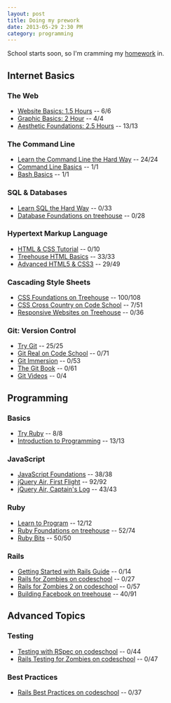 ```yaml
---
layout: post
title: Doing my prework
date: 2013-05-29 2:30 PM
category: programming
---
```


School starts soon, so I'm cramming my [homework](http://prework.flatironschool.com) in.

## Internet Basics

### The Web

* [Website Basics: 1.5 Hours](http://teamtreehouse.com/library/websites/website-basics/website-basics) -- 6/6
* [Graphic Basics: 2 Hour](http://teamtreehouse.com/library/websites/technology-foundations/graphic-basics) -- 4/4
* [Aesthetic Foundations: 2.5 Hours](http://teamtreehouse.com/library/websites/aesthetic-foundations) -- 13/13

### The Command Line

* [Learn the Command Line the Hard Way](http://cli.learncodethehardway.org/book/) -- 24/24
* [Command Line Basics](http://blog.teamtreehouse.com/command-line-basics) -- 1/1
* [Bash Basics](https://gist.github.com/a8a7ca963e37e0b108b9) -- 1/1

### SQL & Databases

* [Learn SQL the Hard Way](http://sql.learncodethehardway.org/book/) -- 0/33
* [Database Foundations on treehouse](http://teamtreehouse.com/library/programming/database-foundations) -- 0/28

### Hypertext Markup Language

* [HTML & CSS Tutorial](http://learn.shayhowe.com/html-css/) -- 0/10
* [Treehouse HTML Basics](http://teamtreehouse.com/library/websites/html) -- 33/33
* [Advanced HTML5 & CSS3](http://www.codeschool.com/courses/functional-html5-css3) -- 29/49

### Cascading Style Sheets

* [CSS Foundations on Treehouse](http://teamtreehouse.com/library/websites/css-foundations-2) -- 100/108
* [CSS Cross Country on Code School](http://www.codeschool.com/courses/css-cross-country) -- 7/51
* [Responsive Websites on Treehouse](http://teamtreehouse.com/library/websites/build-a-responsive-website/) -- 0/36

### Git: Version Control

* [Try Git](http://www.codeschool.com/courses/try-git) -- 25/25
* [Git Real on Code School](http://www.codeschool.com/courses/git-real) -- 0/71
* [Git Immersion](http://gitimmersion.com/) -- 0/53
* [The Git Book](http://git-scm.com/book) -- 0/61
* [Git Videos](http://git-scm.com/videos) -- 0/4

## Programming

### Basics

* [Try Ruby](http://www.codeschool.com/courses/try-ruby) -- 8/8
* [Introduction to Programming](http://teamtreehouse.com/library/programming-2/introduction-to-programming) -- 13/13

###  JavaScript

* [JavaScript Foundations](http://teamtreehouse.com/library/websites/javascript-foundations) -- 38/38
* [jQuery Air, First Flight](http://www.codeschool.com/courses/jquery-air-first-flight) -- 92/92
* [jQuery Air, Captain's Log](http://www.codeschool.com/courses/jquery-air-captains-log) -- 43/43

### Ruby

* [Learn to Program](http://pine.fm/LearnToProgram/) -- 12/12
* [Ruby Foundations on treehouse](http://teamtreehouse.com/library/programming-2/ruby-foundations) -- 52/74
* [Ruby Bits](http://www.codeschool.com/courses/ruby-bits) -- 50/50

### Rails

* [Getting Started with Rails Guide](http://guides.rubyonrails.org/getting_started.html) -- 0/14
* [Rails for Zombies on codeschool](http://www.codeschool.com/courses/rails-for-zombies-redux) -- 0/27
* [Rails for Zombies 2 on codeschool](http://www.codeschool.com/courses/rails-for-zombies-2) -- 0/57
* [Building Facebook on treehouse](http://teamtreehouse.com/library/programming-2/build-a-simple-version-of-facebook) -- 40/91

## Advanced Topics

### Testing

* [Testing with RSpec on codeschool](http://www.codeschool.com/courses/testing-with-rspec) -- 0/44
* [Rails Testing for Zombies on codeschool](http://www.codeschool.com/courses/rails-testing-for-zombies) -- 0/47

### Best Practices

* [Rails Best Practices on codeschool](http://www.codeschool.com/courses/rails-best-practices) -- 0/37